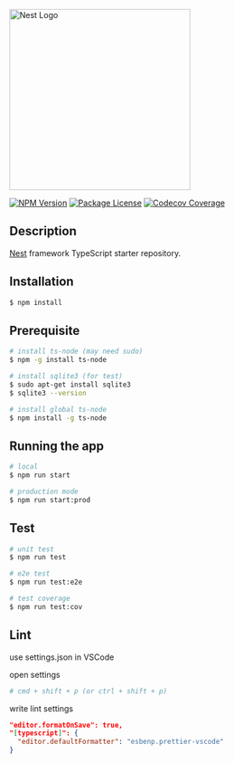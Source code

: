 <a href="http://nestjs.com/" target="blank"><img src="https://nestjs.com/img/logo_text.svg" width="320" alt="Nest Logo" /></a>

<a href="https://www.npmjs.com/~nestjscore" target="_blank"><img src="https://img.shields.io/npm/v/@nestjs/core.svg" alt="NPM Version" /></a>
<a href="https://www.npmjs.com/~nestjscore" target="_blank"><img src="https://img.shields.io/npm/l/@nestjs/core.svg" alt="Package License" /></a>
[![Codecov Coverage](https://img.shields.io/codecov/c/github/moit/moit-server/<develop>.svg?style=flat-square)](https://codecov.io/gh/moit/moit-server/)

## Description

[Nest](https://github.com/nestjs/nest) framework TypeScript starter repository.

## Installation

```bash
$ npm install
```

## Prerequisite

```bash
# install ts-node (may need sudo)
$ npm -g install ts-node

# install sqlite3 (for test)
$ sudo apt-get install sqlite3
$ sqlite3 --version

# install global ts-node
$ npm install -g ts-node
```

## Running the app

```bash
# local
$ npm run start

# production mode
$ npm run start:prod
```

## Test

```bash
# unit test
$ npm run test

# e2e test
$ npm run test:e2e

# test coverage
$ npm run test:cov
```

## Lint

use settings.json in VSCode

open settings

```bash
# cmd + shift + p (or ctrl + shift + p)
```

write lint settings

```json
"editor.formatOnSave": true,
"[typescript]": {
  "editor.defaultFormatter": "esbenp.prettier-vscode"
}
```
